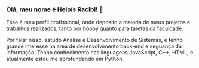 ### Olá, meu nome é Heloís Racibi! 👋


Esse é meu perfil profissional, onde deposito a maioria de meus projetos e trabalhos realizados, tanto por hooby quanto para tarefas da faculdade.

Por falar nisso, estudo Análise e Desenvolvimento de Sistemas, e tenho grande interesse na area de desenvolvimento back-end e seguança da informação.
Tenho conhecimento nas linguagens JavaScript, C++, HTML, e atualmente estou me aprofundando em Python.
<!--
**Okamy28/Okamy28** is a ✨ _special_ ✨ repository because its `README.md` (this file) appears on your GitHub profile.

Here are some ideas to get you started:

- 🔭 I’m currently working on ...
- 🌱 I’m currently learning ...
- 👯 I’m looking to collaborate on ...
- 🤔 I’m looking for help with ...
- 💬 Ask me about ...
- 📫 How to reach me: ...
- 😄 Pronouns: ...
- ⚡ Fun fact: ...
-->
